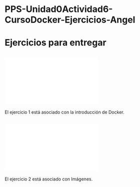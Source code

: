 # PPS-Unidad0Actividad6-CursoDocker-Ejercicios-Angel

# Ejercicios para entregar


## ![Ejercicio 1](Ejercicio1.md)
El ejercicio 1 está asociado con la introducción de Docker.

## ![Ejercicio 2](Ejercicio2.md)
El ejercicio 2 está asociado con Imágenes.
